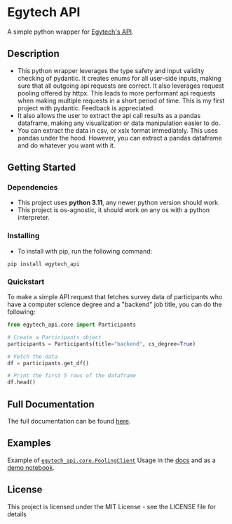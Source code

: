 # Egytech API
A simple python wrapper for [Egytech's API](https://api.egytech.fyi/).


## Description

* This python wrapper leverages the type safety and input validity checking of pydantic. 
It creates enums for all user-side inputs, making sure that all outgoing api requests are correct.
It also leverages request pooling offered by httpx. This leads to more performant api requests
when making multiple requests in a short period of time. This is my first project with pydantic. 
Feedback is appreciated.
* It also allows the user to extract the api call results as a pandas dataframe, making
any visualization or data manipulation easier to do.
* You can extract the data in csv, or xslx format immediately. This uses pandas under the hood.
However, you can extract a pandas dataframe and do whatever you want with it.

## Getting Started

### Dependencies

* This project uses **python 3.11**, any newer python version should work.
* This project is os-agnostic, it should work on any os with a python interpreter.

### Installing

* To install with pip, run the following command:
```
pip install egytech_api
```

### Quickstart
To make a simple API request that fetches survey data of participants who have a computer science
degree and a "backend" job title, you can do the following:
```python
from egytech_api.core import Participants

# Create a Participants object
participants = Participants(title="backend", cs_degree=True)

# Fetch the data
df = participants.get_df()

# Print the first 5 rows of the dataframe
df.head()
```

## Full Documentation
The full documentation can be found [here](https://abdulrahman-mustafa.gitbook.io/egytech-api/).

## Examples
Example of [`egytech_api.core.PoolingClient`](https://abdulrahman-mustafa.gitbook.io/egytech-fyi-python-wrapper/reference/api-reference/poolingclient) Usage in the 
[docs](https://abdulrahman-mustafa.gitbook.io/egytech-fyi-python-wrapper/reference/examples/using-the-pooling-client) 
and as a [demo notebook](https://deepnote.com/app/abdulrahmans-workspace/EgyTech-FYI-Wrapper-b29d75ab-a623-4f8b-96df-b8c7c8e89535).


## License

This project is licensed under the MIT License - see the LICENSE file for details
